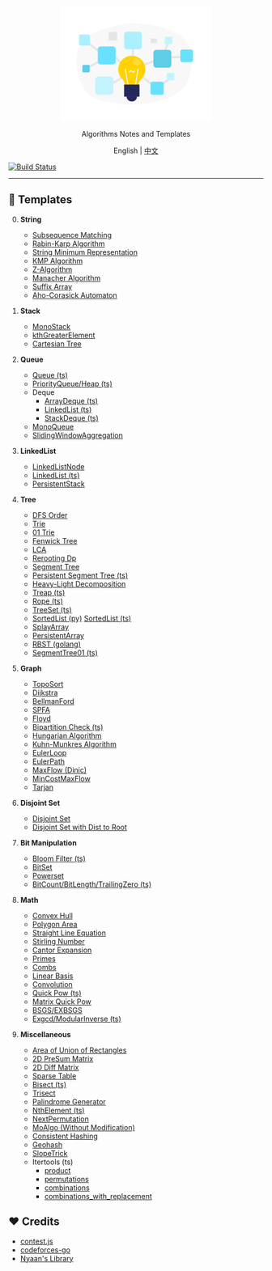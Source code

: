 <div align='center'>
  <img src='./logo.svg' width='300' alt="Algorithm"/>
  <p>
  Algorithms Notes and Templates
  </p>
</div>

<div align='center'>
  English | <a href='./README.zh-CN.md'>中文</a>
</div>

[![Build Status](https://app.travis-ci.com/981377660LMT/algorithm-study.svg?branch=master)](https://app.travis-ci.com/981377660LMT/algorithm-study)

---

## 📖 Templates

0. **String**

   - [Subsequence Matching](17_%E6%A8%A1%E5%BC%8F%E5%8C%B9%E9%85%8D/isSubsequence.py)
   - [Rabin-Karp Algorithm](18_%E5%93%88%E5%B8%8C/%E5%AD%97%E7%AC%A6%E4%B8%B2%E5%93%88%E5%B8%8C/StringHasher.py)
   - [String Minimum Representation](17_%E6%A8%A1%E5%BC%8F%E5%8C%B9%E9%85%8D/%E6%9C%80%E5%B0%8F%E8%A1%A8%E7%A4%BA%E6%B3%95/%E6%9C%80%E5%B0%8F%E8%A1%A8%E7%A4%BA%E6%B3%95.py)
   - [KMP Algorithm](17_%E6%A8%A1%E5%BC%8F%E5%8C%B9%E9%85%8D/kmp/kmp.py)
   - [Z-Algorithm](17_%E6%A8%A1%E5%BC%8F%E5%8C%B9%E9%85%8D/kmp/z%E5%87%BD%E6%95%B0-%E6%89%A9%E5%B1%95kmp.py)
   - [Manacher Algorithm](17_%E6%A8%A1%E5%BC%8F%E5%8C%B9%E9%85%8D/%E9%A9%AC%E6%8B%89%E8%BD%A6%E6%8B%89%E9%A9%AC/Manacher.py)
   - [Suffix Array](17_%E6%A8%A1%E5%BC%8F%E5%8C%B9%E9%85%8D/%E5%90%8E%E7%BC%80%E6%95%B0%E7%BB%84/SA.py)
   - [Aho-Corasick Automaton](17_%E6%A8%A1%E5%BC%8F%E5%8C%B9%E9%85%8D/AC%E8%87%AA%E5%8A%A8%E6%9C%BA%E5%A4%9A%E6%A8%A1%E5%BC%8F%E5%8C%B9%E9%85%8D/AutoMaton.py)

1. **Stack**

   - [MonoStack](1_stack/%E5%8D%95%E8%B0%83%E6%A0%88/%E6%AF%8F%E4%B8%AA%E5%85%83%E7%B4%A0%E4%BD%9C%E4%B8%BA%E6%9C%80%E5%80%BC%E7%9A%84%E5%BD%B1%E5%93%8D%E8%8C%83%E5%9B%B4.py)
   - [kthGreaterElement](1_stack/%E5%8D%95%E8%B0%83%E6%A0%88/%E4%B8%8Bk%E4%B8%AA%E6%9C%80%E5%A4%A7%E5%85%83%E7%B4%A0/%E5%AF%B9%E6%AF%8F%E4%B8%AA%E6%95%B0%E5%AF%BB%E6%89%BE%E5%8F%B3%E4%BE%A7%E7%AC%ACk%E4%B8%AA%E6%AF%94%E8%87%AA%E5%B7%B1%E5%A4%A7%E7%9A%84%E6%95%B0.py)
   - [Cartesian Tree](1_stack/%E5%8D%95%E8%B0%83%E6%A0%88/%E7%AC%9B%E5%8D%A1%E5%B0%94%E6%A0%91/%E7%AC%9B%E5%8D%A1%E5%B0%94%E6%A0%91.py)

2. **Queue**

   - [Queue (ts)](2_queue/Deque/Queue.ts)
   - [PriorityQueue/Heap (ts)](8_heap/Heap.ts)
   - Deque
     - [ArrayDeque (ts)](2_queue/Deque/ArrayDeque.ts)
     - [LinkedList (ts)](3_linkedList/LinkedList.ts)
     - [StackDeque (ts)](2_queue/Deque/StackDeque.ts)
   - [MonoQueue](2_queue/%E5%8D%95%E8%B0%83%E9%98%9F%E5%88%97Monoqueue/MonoQueue.py)
   - [SlidingWindowAggregation](16_%E6%BB%91%E5%8A%A8%E7%AA%97%E5%8F%A3/SlidingWindowAggregation/SlidingWindowAggregation.py)

3. **LinkedList**

   - [LinkedListNode](3_linkedList/LinkedListNode.py)
   - [LinkedList (ts)](3_linkedList/LinkedList.ts)
   - [PersistentStack](<23_%E8%AE%BE%E8%AE%A1%E7%B1%BB/%E8%AE%BE%E8%AE%A1%E7%89%88%E6%9C%AC%E6%8E%A7%E5%88%B6(%E5%8F%AF%E6%8C%81%E4%B9%85%E5%8C%96)/%E5%8F%AF%E6%8C%81%E4%B9%85%E5%8C%96%E6%A0%88/PersistentStack.py>)

4. **Tree**

   - [DFS Order](6_tree/%E6%A0%91%E7%9A%84%E6%80%A7%E8%B4%A8/dfs%E5%BA%8F/DFSOrder.py)
   - [Trie](6_tree/%E5%89%8D%E7%BC%80%E6%A0%91trie/Trie.py)
   - [01 Trie](6_tree/%E5%89%8D%E7%BC%80%E6%A0%91trie/%E6%9C%80%E5%A4%A7%E5%BC%82%E6%88%96%E5%89%8D%E7%BC%80%E6%A0%91/XORTrie.py)
   - [Fenwick Tree](6_tree/%E6%A0%91%E7%8A%B6%E6%95%B0%E7%BB%84/%E7%BB%8F%E5%85%B8%E9%A2%98/BIT.py)
   - [LCA](6_tree/LCA%E9%97%AE%E9%A2%98/%E5%80%8D%E5%A2%9E/LCA.py)
   - [Rerooting Dp](6_tree/%E7%BB%8F%E5%85%B8%E9%A2%98/%E5%90%8E%E5%BA%8Fdfs%E7%BB%9F%E8%AE%A1%E4%BF%A1%E6%81%AF/%E6%8D%A2%E6%A0%B9dp/Rerooting.py)
   - [Segment Tree](6_tree/%E7%BA%BF%E6%AE%B5%E6%A0%91/template)
   - [Persistent Segment Tree (ts)](6_tree/%E5%8F%AF%E6%8C%81%E4%B9%85%E5%8C%96%E7%BA%BF%E6%AE%B5%E6%A0%91/255.%20%E7%AC%ACK%E5%B0%8F%E6%95%B0-%E6%9F%A5%E8%AF%A2%E5%8C%BA%E9%97%B4%E7%AC%ACk%E5%B0%8F%E6%95%B0.ts)
   - [Heavy-Light Decomposition](24_%E9%AB%98%E7%BA%A7%E6%95%B0%E6%8D%AE%E7%BB%93%E6%9E%84/%E6%A0%91%E9%93%BE%E5%89%96%E5%88%86/2568.%20%E6%A0%91%E9%93%BE%E5%89%96%E5%88%86.py)
   - [Treap (ts)](4_set/%E6%9C%89%E5%BA%8F%E9%9B%86%E5%90%88/js/Treap.ts)
   - [Rope (ts)](23_%E8%AE%BE%E8%AE%A1%E7%B1%BB/%E8%AE%BE%E8%AE%A1%E6%96%87%E6%9C%AC%E7%BC%96%E8%BE%91%E5%99%A8/rope.ts)
   - [TreeSet (ts)](4_set/%E6%9C%89%E5%BA%8F%E9%9B%86%E5%90%88/js/TreeSet.ts)
   - [SortedList (py)](4_set/%E6%9C%89%E5%BA%8F%E9%9B%86%E5%90%88/ATC-SortedList.py)
     [SortedList (ts)](4_set/%E6%9C%89%E5%BA%8F%E9%9B%86%E5%90%88/js/Treap.ts)
   - [SplayArray](24_%E9%AB%98%E7%BA%A7%E6%95%B0%E6%8D%AE%E7%BB%93%E6%9E%84/SplayArray.py)
   - [PersistentArray](<23_%E8%AE%BE%E8%AE%A1%E7%B1%BB/%E8%AE%BE%E8%AE%A1%E7%89%88%E6%9C%AC%E6%8E%A7%E5%88%B6(%E5%8F%AF%E6%8C%81%E4%B9%85%E5%8C%96)/%E5%8F%AF%E6%8C%81%E4%B9%85%E5%8C%96%E6%95%B0%E7%BB%84/PersistentArray2.py>)
   - [RBST (golang)](<%E7%AE%97%E6%B3%95%E7%AB%9E%E8%B5%9B%E8%BF%9B%E9%98%B6%E6%8C%87%E5%8D%97/GoDS%20(Go%20Data%20Structures)/src/tree/fhqtreap/rbst/rbst-%E9%81%85%E5%BB%B6%E4%BC%9D%E6%90%AC%E5%8F%8D%E8%BB%A2%E5%8F%AF%E8%83%BD%E4%B9%B1%E6%8A%9E%E5%B9%B3%E8%A1%A1%E4%BA%8C%E5%88%86%E6%9C%A8/%E9%81%85%E5%BB%B6%E4%BC%9D%E6%90%AC%E5%8F%8D%E8%BB%A2%E5%8F%AF%E8%83%BD%E4%B9%B1%E6%8A%9E%E5%B9%B3%E8%A1%A1%E4%BA%8C%E5%88%86%E6%9C%A8.go>)
   - [SegmentTree01 (ts)](6_tree/%E7%BA%BF%E6%AE%B5%E6%A0%91/%E7%BB%8F%E5%85%B8%E9%A2%98/01%E7%BA%BF%E6%AE%B5%E6%A0%91/SegmentTree01.ts)

5. **Graph**

   - [TopoSort](7_graph/%E6%8B%93%E6%89%91%E6%8E%92%E5%BA%8F/toposort.py)
   - [Dijkstra](7_graph/%E5%B8%A6%E6%9D%83%E5%9B%BE%E6%9C%80%E7%9F%AD%E8%B7%AF%E5%92%8C%E6%9C%80%E5%B0%8F%E7%94%9F%E6%88%90%E6%A0%91/dijkstra%E5%8D%95%E6%BA%90/dijkstra%E6%A8%A1%E6%9D%BF.py)
   - [BellmanFord](7_graph/%E5%B8%A6%E6%9D%83%E5%9B%BE%E6%9C%80%E7%9F%AD%E8%B7%AF%E5%92%8C%E6%9C%80%E5%B0%8F%E7%94%9F%E6%88%90%E6%A0%91/Bellman_ford/bellmanford%E5%88%A4%E6%96%AD%E8%B4%9F%E7%8E%AF.py)
   - [SPFA](7_graph/%E5%B8%A6%E6%9D%83%E5%9B%BE%E6%9C%80%E7%9F%AD%E8%B7%AF%E5%92%8C%E6%9C%80%E5%B0%8F%E7%94%9F%E6%88%90%E6%A0%91/Bellman_ford/spfa/spfa%E6%B1%82%E6%9C%80%E7%9F%AD%E8%B7%AF.py)
   - [Floyd](7_graph/%E5%B8%A6%E6%9D%83%E5%9B%BE%E6%9C%80%E7%9F%AD%E8%B7%AF%E5%92%8C%E6%9C%80%E5%B0%8F%E7%94%9F%E6%88%90%E6%A0%91/floyd%E5%A4%9A%E6%BA%90/Floyd.py)
   - [Bipartition Check (ts)](7_graph/%E4%BA%8C%E5%88%86%E5%9B%BE/%E4%BA%8C%E5%88%86%E5%9B%BE%E6%A3%80%E6%B5%8B.ts)
   - [Hungarian Algorithm](7_graph/%E4%BA%8C%E5%88%86%E5%9B%BE/%E6%97%A0%E6%9D%83%E4%BA%8C%E9%83%A8%E5%9B%BE%E6%9C%80%E5%A4%A7%E5%8C%B9%E9%85%8D%E9%97%AE%E9%A2%98/%E5%8C%88%E7%89%99%E5%88%A9%E7%AE%97%E6%B3%95.py)
   - [Kuhn-Munkres Algorithm](7_graph/%E4%BA%8C%E5%88%86%E5%9B%BE/%E5%B8%A6%E6%9D%83%E4%BA%8C%E5%88%86%E5%9B%BE%E7%9A%84%E6%9C%80%E5%A4%A7%E6%9D%83%E5%8C%B9%E9%85%8D%E9%97%AE%E9%A2%98/KM%E7%AE%97%E6%B3%95%E6%A8%A1%E6%9D%BF.py)
   - [EulerLoop](7_graph/%E6%AC%A7%E6%8B%89/getEulerLoop.py)
   - [EulerPath](7_graph/%E6%AC%A7%E6%8B%89/getEulerPath.py)
   - [MaxFlow (Dinic)](7_graph/acwing/%E7%BD%91%E7%BB%9C%E6%B5%81/0-%E6%9C%80%E5%A4%A7%E6%B5%81%E6%A8%A1%E6%9D%BF/0-MaxFlow.py)
   - [MinCostMaxFlow](7_graph/acwing/%E7%BD%91%E7%BB%9C%E6%B5%81/4-%E8%B4%B9%E7%94%A8%E6%B5%81/MinCostMaxFlow.py)
   - [Tarjan](7_graph/acwing/%E6%97%A0%E5%90%91%E5%9B%BE%E7%9A%84%E5%8F%8C%E8%BF%9E%E9%80%9A%E5%88%86%E9%87%8F/Tarjan)

6. **Disjoint Set**

   - [Disjoint Set](14_%E5%B9%B6%E6%9F%A5%E9%9B%86/UnionFind.py)
   - [Disjoint Set with Dist to Root](14_%E5%B9%B6%E6%9F%A5%E9%9B%86/%E7%BB%8F%E5%85%B8%E9%A2%98/%E7%BB%B4%E6%8A%A4%E5%88%B0%E6%A0%B9%E8%8A%82%E7%82%B9%E8%B7%9D%E7%A6%BB/UnionFindMapWithDist.py)

7. **Bit Manipulation**

   - [Bloom Filter (ts)](18_%E5%93%88%E5%B8%8C/%E5%B8%83%E9%9A%86%E8%BF%87%E6%BB%A4%E5%99%A8.ts)
   - [BitSet](18_%E5%93%88%E5%B8%8C/BitSet/BitSet.py)
   - [Powerset](21_%E4%BD%8D%E8%BF%90%E7%AE%97/%E4%BA%8C%E8%BF%9B%E5%88%B6%E6%9E%9A%E4%B8%BE%E4%B8%8E%E4%B8%89%E8%BF%9B%E5%88%B6%E6%9E%9A%E4%B8%BE/%E6%9E%9A%E4%B8%BE%E5%AD%90%E9%9B%86/powerset.py)
   - [BitCount/BitLength/TrailingZero (ts)](19_%E6%95%B0%E5%AD%A6/acwing%E4%B8%93%E9%A1%B9%E8%AE%AD%E7%BB%83/%E5%AE%B9%E6%96%A5%E5%8E%9F%E7%90%86/bitCount.ts)

8. **Math**

   - [Convex Hull](19_%E6%95%B0%E5%AD%A6/%E8%AE%A1%E7%AE%97%E5%87%A0%E4%BD%95/%E5%87%B8%E5%8C%85/587.%20%E5%AE%89%E8%A3%85%E6%A0%85%E6%A0%8F.py)
   - [Polygon Area](19_%E6%95%B0%E5%AD%A6/%E8%AE%A1%E7%AE%97%E5%87%A0%E4%BD%95/%E5%87%B8%E5%8C%85/%E5%A4%9A%E8%BE%B9%E5%BD%A2%E9%9D%A2%E7%A7%AF%E5%85%AC%E5%BC%8F.py)
   - [Straight Line Equation](19_%E6%95%B0%E5%AD%A6/%E8%AE%A1%E7%AE%97%E5%87%A0%E4%BD%95/%E5%A4%9A%E7%82%B9%E5%85%B1%E7%BA%BF%E9%97%AE%E9%A2%98/%E4%B8%A4%E7%82%B9%E6%B1%82%E7%9B%B4%E7%BA%BF%E6%96%B9%E7%A8%8B.py)
   - [Stirling Number](19_%E6%95%B0%E5%AD%A6/%E7%BB%84%E5%90%88/%E6%96%AF%E7%89%B9%E6%9E%97%E6%95%B0)
   - [Cantor Expansion](19_%E6%95%B0%E5%AD%A6/%E6%95%B0%E8%AE%BA/%E5%BA%B7%E6%89%98%E5%B1%95%E5%BC%80/%E5%BA%B7%E6%89%98%E5%B1%95%E5%BC%80.py)
   - [Primes](19_%E6%95%B0%E5%AD%A6/%E5%9B%A0%E6%95%B0%E7%AD%9B/prime.py)
   - [Combs](19_%E6%95%B0%E5%AD%A6/acwing%E4%B8%93%E9%A1%B9%E8%AE%AD%E7%BB%83/%E7%BB%84%E5%90%88%E8%AE%A1%E6%95%B0/%E6%B1%82%E7%BB%84%E5%90%88%E6%8E%92%E5%88%97%E9%98%B6%E4%B9%98)
   - [Linear Basis](21_%E4%BD%8D%E8%BF%90%E7%AE%97/%E6%8C%89%E4%BD%8D%E5%BC%82%E6%88%96/%E7%BA%BF%E6%80%A7%E5%9F%BA/LinearBase.py)
   - [Convolution](19_%E6%95%B0%E5%AD%A6/%E5%8D%B7%E7%A7%AF/Convolution.py)
   - [Quick Pow (ts)](19_%E6%95%B0%E5%AD%A6/%E6%95%B0%E8%AE%BA/%E5%BF%AB%E9%80%9F%E5%B9%82/qpow.ts)
   - [Matrix Quick Pow](19_%E6%95%B0%E5%AD%A6/%E7%9F%A9%E9%98%B5%E8%BF%90%E7%AE%97/%E7%9F%A9%E9%98%B5%E5%BF%AB%E9%80%9F%E5%B9%82/matqpow.py)
   - [BSGS/EXBSGS](19_%E6%95%B0%E5%AD%A6/%E6%95%B0%E8%AE%BA/BSGS/bsgs.py)
   - [Exgcd/ModularInverse (ts)](19_%E6%95%B0%E5%AD%A6/%E6%95%B0%E8%AE%BA/%E6%89%A9%E5%B1%95%E6%AC%A7%E5%87%A0%E9%87%8C%E5%BE%97/%E6%89%A9%E5%B1%95%E6%AC%A7%E5%87%A0%E9%87%8C%E5%BE%97.ts)

9. **Miscellaneous**

   - [Area of Union of Rectangles](4_set/有序集合/扫描线/850.%20矩形面积%20II.go)
   - [2D PreSum Matrix](22_%E4%B8%93%E9%A2%98/%E5%89%8D%E7%BC%80%E4%B8%8E%E5%B7%AE%E5%88%86/%E5%B7%AE%E5%88%86%E6%95%B0%E7%BB%84/%E4%BA%8C%E7%BB%B4%E5%B7%AE%E5%88%86/%E4%BA%8C%E7%BB%B4%E5%B7%AE%E5%88%86%E6%A8%A1%E6%9D%BF.py)
   - [2D Diff Matrix](22_%E4%B8%93%E9%A2%98/%E5%89%8D%E7%BC%80%E4%B8%8E%E5%B7%AE%E5%88%86/%E5%B7%AE%E5%88%86%E6%95%B0%E7%BB%84/%E4%BA%8C%E7%BB%B4%E5%B7%AE%E5%88%86/%E4%BA%8C%E7%BB%B4%E5%B7%AE%E5%88%86%E6%A8%A1%E6%9D%BF.py)
   - [Sparse Table](22_%E4%B8%93%E9%A2%98/RMQ%E9%97%AE%E9%A2%98/SparseTable.py)
   - [Bisect (ts)](9_%E6%8E%92%E5%BA%8F%E5%92%8C%E6%90%9C%E7%B4%A2/%E4%BA%8C%E5%88%86/bisect.ts)
   - [Trisect](19_%E6%95%B0%E5%AD%A6/%E6%A8%A1%E6%8B%9F%E9%80%80%E7%81%AB%E4%B8%8E%E7%88%AC%E5%B1%B1%E6%B3%95/%E4%B8%89%E5%88%86%E6%B3%95%E6%B1%82%E5%87%B8%E5%87%BD%E6%95%B0%E6%9E%81%E5%80%BC.py)
   - [Palindrome Generator](22_%E4%B8%93%E9%A2%98/%E6%9E%9A%E4%B8%BE/%E6%9E%9A%E4%B8%BE%E5%9B%9E%E6%96%87/%E6%9E%9A%E4%B8%BE%E5%9B%9E%E6%96%87.py)
   - [NthElement (ts)](22_%E4%B8%93%E9%A2%98/topK/nthElement.ts)
   - [NextPermutation](12_%E8%B4%AA%E5%BF%83%E7%AE%97%E6%B3%95/%E7%BB%8F%E5%85%B8%E9%A2%98/%E6%8E%92%E5%88%97/api/nextPermutation.py)
   - [MoAlgo (Without Modification)](22_%E4%B8%93%E9%A2%98/%E7%A6%BB%E7%BA%BF%E6%9F%A5%E8%AF%A2/%E8%8E%AB%E9%98%9F/MoAlgo.py)
   - [Consistent Hashing](23_%E8%AE%BE%E8%AE%A1%E7%B1%BB/lintcode%E7%B3%BB%E7%BB%9F%E8%AE%BE%E8%AE%A1/520%20.%E4%B8%80%E8%87%B4%E6%80%A7%E5%93%88%E5%B8%8C%20II.py)
   - [Geohash](23_%E8%AE%BE%E8%AE%A1%E7%B1%BB/lintcode%E7%B3%BB%E7%BB%9F%E8%AE%BE%E8%AE%A1/529.Geo%E5%93%88%E5%B8%8C.py)
   - [SlopeTrick](11_%E5%8A%A8%E6%80%81%E8%A7%84%E5%88%92/dp%E4%BC%98%E5%8C%96/slope%20trick/SlopeTrick.py)
   - Itertools (ts)
     - [product](13_%E5%9B%9E%E6%BA%AF%E7%AE%97%E6%B3%95/itertools/product.ts)
     - [permutations](13_%E5%9B%9E%E6%BA%AF%E7%AE%97%E6%B3%95/itertools/permutations.ts)
     - [combinations](13_%E5%9B%9E%E6%BA%AF%E7%AE%97%E6%B3%95/itertools/combinations.ts)
     - [combinations_with_replacement](13_%E5%9B%9E%E6%BA%AF%E7%AE%97%E6%B3%95/itertools/combinationsWithReplacement.ts)

## ❤️ Credits

- [contest.js](https://github.com/harttle/contest.js)
- [codeforces-go](https://github.com/EndlessCheng/codeforces-go)
- [Nyaan's Library](https://github.com/NyaanNyaan/library)
